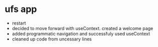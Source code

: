 # ufs app
- restart
- decided to move forward with useContext. created a welcome page
- added programmatic navigation and successfuly used useContext 
- cleaned up code from uncessary lines